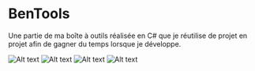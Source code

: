 # BenTools
Une partie de ma boîte à outils réalisée en C# que je réutilise de projet en projet afin de gagner du temps lorsque je développe.

![Alt text](https://i.imgur.com/nQeWnDg.png "Arborescence des fichiers de l'application.")
![Alt text](https://i.imgur.com/ZSrvaf3.png "Codes utilitaires que l'on retrouve dans l'application : Les collections.")
![Alt text](https://i.imgur.com/9nKE31x.png "Codes utilitaires que l'on retrouve dans l'application : Les énumérations.")
![Alt text](https://i.imgur.com/0ryi6bg.png "Codes utilitaires que l'on retrouve dans l'application : Le file system.")
